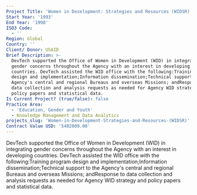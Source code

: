 ```yaml
---
Project Title: 'Women in Development: Strategies and Resources (WIDSR)'
Start Year: '1993'
End Year: '1998'
ISO3 Code:
  - ''
Region: Global
Country: ''
Client/ Donor: USAID
Brief Description: >-
  DevTech supported the Office of Women in Development (WID) in integrating
  gender concerns throughout the Agency with an interest in developing
  countries. DevTech assisted the WID office with the following:Training program
  design and implementation;Information dissemination;Technical support to the
  Agency's central and regional Bureaus and overseas Missions; andResponse to
  data collection and analysis requests as needed for Agency WID strategy and
  policy papers and statistical data.
Is Current Project? (true/false): false
Practice Area:
  - 'Education, Gender and Youth'
  - Knowledge Management and Data Analytics
projects_slug: 'Women-in-Development-Strategies-and-Resources-(WIDSR)'
Contract Value USD: '5402009.00'
---
```

DevTech supported the Office of Women in Development (WID) in integrating gender concerns throughout the Agency with an interest in developing countries. DevTech assisted the WID office with the following:Training program design and implementation;Information dissemination;Technical support to the Agency's central and regional Bureaus and overseas Missions; andResponse to data collection and analysis requests as needed for Agency WID strategy and policy papers and statistical data.

